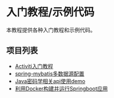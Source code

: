 # 入门教程/示例代码

本教程提供各种入门教程和示例代码。



## 项目列表

- [Activiti入门教程](https://github.com/htw0056/quick-start-demo/tree/master/activiti-quick-start-guide)
- [spring-mybatis多数据源配置](https://github.com/htw0056/quick-start-demo/tree/master/spring-multi-mybatis)
- [Java密码学相关api使用demo](https://github.com/htw0056/quick-start-demo/tree/master/cryptography)
- [利用Docker构建并运行Springboot应用](https://github.com/htw0056/quick-start-demo/tree/master/docker-build-and-run-springboot)

